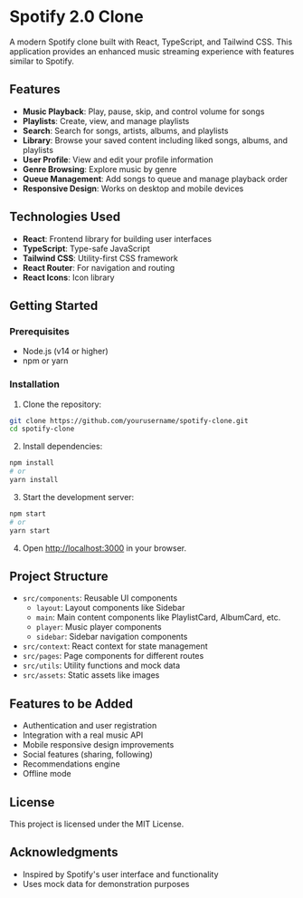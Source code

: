 # Spotify 2.0 Clone

A modern Spotify clone built with React, TypeScript, and Tailwind CSS. This application provides an enhanced music streaming experience with features similar to Spotify.

## Features

- **Music Playback**: Play, pause, skip, and control volume for songs
- **Playlists**: Create, view, and manage playlists
- **Search**: Search for songs, artists, albums, and playlists
- **Library**: Browse your saved content including liked songs, albums, and playlists
- **User Profile**: View and edit your profile information
- **Genre Browsing**: Explore music by genre
- **Queue Management**: Add songs to queue and manage playback order
- **Responsive Design**: Works on desktop and mobile devices

## Technologies Used

- **React**: Frontend library for building user interfaces
- **TypeScript**: Type-safe JavaScript
- **Tailwind CSS**: Utility-first CSS framework
- **React Router**: For navigation and routing
- **React Icons**: Icon library

## Getting Started

### Prerequisites

- Node.js (v14 or higher)
- npm or yarn

### Installation

1. Clone the repository:
```bash
git clone https://github.com/yourusername/spotify-clone.git
cd spotify-clone
```

2. Install dependencies:
```bash
npm install
# or
yarn install
```

3. Start the development server:
```bash
npm start
# or
yarn start
```

4. Open [http://localhost:3000](http://localhost:3000) in your browser.

## Project Structure

- `src/components`: Reusable UI components
  - `layout`: Layout components like Sidebar
  - `main`: Main content components like PlaylistCard, AlbumCard, etc.
  - `player`: Music player components
  - `sidebar`: Sidebar navigation components
- `src/context`: React context for state management
- `src/pages`: Page components for different routes
- `src/utils`: Utility functions and mock data
- `src/assets`: Static assets like images

## Features to be Added

- Authentication and user registration
- Integration with a real music API
- Mobile responsive design improvements
- Social features (sharing, following)
- Recommendations engine
- Offline mode

## License

This project is licensed under the MIT License.

## Acknowledgments

- Inspired by Spotify's user interface and functionality
- Uses mock data for demonstration purposes
